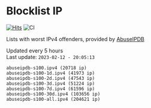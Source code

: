 # Blocklist IP

[![Hits](https://hits.seeyoufarm.com/api/count/incr/badge.svg?url=https%3A%2F%2Fgithub.com%2Fborestad%2Fblocklist-ip%2F&count_bg=%2379C83D&title_bg=%23555555&icon=&icon_color=%23E7E7E7&title=hits&edge_flat=false)](https://hits.seeyoufarm.com)  ![CI](https://img.shields.io/github/workflow/status/borestad/blocklist-ip/CI?style=flat-square)

Lists with worst IPv4 offenders, provided by [AbuseIPDB](https://www.abuseipdb.com/)

<!-- FOOTER-PLACEHOLDER -->
Updated every 5 hours<br>
Last update: `2023-02-12 - 20:05:13`
```
abuseipdb-s100.ipv4 (20718 ip)
abuseipdb-s100-1d.ipv4 (41973 ip)
abuseipdb-s100-2d.ipv4 (47543 ip)
abuseipdb-s100-3d.ipv4 (51224 ip)
abuseipdb-s100-7d.ipv4 (61596 ip)
abuseipdb-s100-30d.ipv4 (103656 ip)
abuseipdb-s100-all.ipv4 (204621 ip)
```
